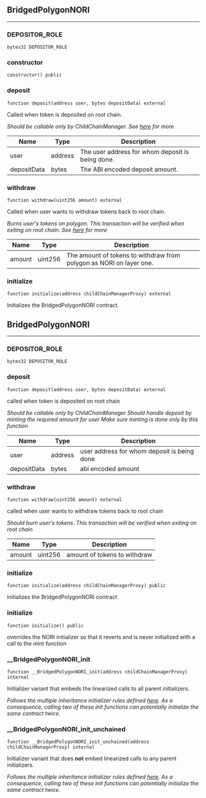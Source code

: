 ## BridgedPolygonNORI







---

### DEPOSITOR_ROLE

```solidity
bytes32 DEPOSITOR_ROLE
```






### constructor

```solidity
constructor() public
```






### deposit

```solidity
function deposit(address user, bytes depositData) external
```

Called when token is deposited on root chain.

_Should be callable only by ChildChainManager. See [here](
https://docs.polygon.technology/docs/develop/ethereum-polygon/pos/mapping-assets/) for more_

| Name | Type | Description |
| ---- | ---- | ----------- |
| user | address | The user address for whom deposit is being done. |
| depositData | bytes | The ABI encoded deposit amount. |


### withdraw

```solidity
function withdraw(uint256 amount) external
```

Called when user wants to withdraw tokens back to root chain.

_Burns user&#x27;s tokens on polygon. This transaction will be verified when exiting on root chain. See [here](
https://docs.polygon.technology/docs/develop/ethereum-polygon/pos/mapping-assets/) for more_

| Name | Type | Description |
| ---- | ---- | ----------- |
| amount | uint256 | The amount of tokens to withdraw from polygon as NORI on layer one. |


### initialize

```solidity
function initialize(address childChainManagerProxy) external
```

Initializes the BridgedPolygonNORI contract.






## BridgedPolygonNORI







---

### DEPOSITOR_ROLE

```solidity
bytes32 DEPOSITOR_ROLE
```






### deposit

```solidity
function deposit(address user, bytes depositData) external
```

called when token is deposited on root chain

_Should be callable only by ChildChainManager
Should handle deposit by minting the required amount for user
Make sure minting is done only by this function_

| Name | Type | Description |
| ---- | ---- | ----------- |
| user | address | user address for whom deposit is being done |
| depositData | bytes | abi encoded amount |


### withdraw

```solidity
function withdraw(uint256 amount) external
```

called when user wants to withdraw tokens back to root chain

_Should burn user&#x27;s tokens. This transaction will be verified when exiting on root chain_

| Name | Type | Description |
| ---- | ---- | ----------- |
| amount | uint256 | amount of tokens to withdraw |


### initialize

```solidity
function initialize(address childChainManagerProxy) public
```

initializes the BridgedPolygonNORI contract




### initialize

```solidity
function initialize() public
```

overrides the NORI initializer so that it reverts and is never initialized with a call to the mint function




### __BridgedPolygonNORI_init

```solidity
function __BridgedPolygonNORI_init(address childChainManagerProxy) internal
```

Initializer variant that embeds the linearized calls to all parent initializers.

_Follows the multiple inheritance initializer rules defined [here](
https://docs.openzeppelin.com/contracts/3.x/upgradeable#multiple-inheritance). As a consequence,
calling two of these init functions can potentially initialize the same contract twice._



### __BridgedPolygonNORI_init_unchained

```solidity
function __BridgedPolygonNORI_init_unchained(address childChainManagerProxy) internal
```

Initializer variant that does **not** embed linearized calls to any parent initializers.

_Follows the multiple inheritance initializer rules defined [here](
https://docs.openzeppelin.com/contracts/3.x/upgradeable#multiple-inheritance). As a consequence,
calling two of these init functions can potentially initialize the same contract twice._





